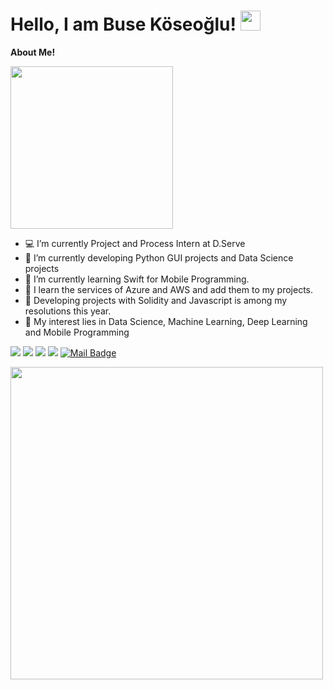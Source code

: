 # Hello, I am Buse Köseoğlu! <img src = "https://media2.giphy.com/media/QssGEmpkyEOhBCb7e1/giphy.gif?cid=ecf05e47a0n3gi1bfqntqmob8g9aid1oyj2wr3ds3mg700bl&rid=giphy.gif" width = 32px>

**About Me!**

<img align="rigth" src = "https://user-images.githubusercontent.com/44964158/153929440-e5aac3a4-965c-4de4-a2b3-8a46a1a4bf8b.gif" width = 260>


- 💻 I’m currently Project and Process Intern at D.Serve
- 🌱 I’m currently developing Python GUI projects and Data Science projects
- 🔖 I’m currently learning Swift for Mobile Programming.
- 🧩 I learn the services of Azure and AWS and add them to my projects.
- 🌲 Developing projects with Solidity and Javascript is among my resolutions this year.
- 🤔 My interest lies in Data Science, Machine Learning, Deep Learning and Mobile Programming


[![](https://img.shields.io/badge/twitter-%231DA1F2.svg?&style=for-the-badge&logo=twitter&logoColor=white)](https://twitter.com/busekoseoglu07)
[![](https://img.shields.io/badge/linkedin-%230077B5.svg?&style=for-the-badge&logo=linkedin&logoColor=white)](https://www.linkedin.com/in/busekoseoglu/)
[![](https://img.shields.io/badge/medium-%2312100E.svg?&style=for-the-badge&logo=medium&logoColor=white)](https://buse-koseoglu13.medium.com)
[![](https://img.shields.io/badge/kaggle-%2312100E.svg?&style=for-the-badge&logo=kaggle&logoColor=white)](https://www.kaggle.com/busekseolu)
[![Mail Badge](https://img.shields.io/badge/buse.koseoglu13@gmail.com-c14438?style=for-the-badge&logo=Gmail&logoColor=white&link=mailto:buse.koseoglu13@gmail.com)](mailto:buse.koseoglu13@gmail.com)

<img align='center' src="https://github-readme-stats.vercel.app/api?username=busekoseoglu&show_icons=true&theme=highcontrast" width="500">







 

